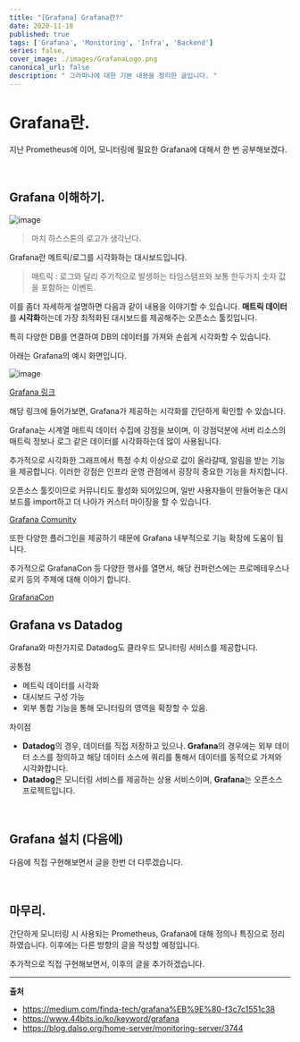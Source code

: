 ```yaml
---
title: "[Grafana] Grafana란?"
date: 2020-11-18
published: true
tags: ['Grafana', 'Monitoring', 'Infra', 'Backend']
series: false,
cover_image: ./images/GrafanaLogo.png
canonical_url: false
description: " 그라파나에 대한 기본 내용을 정리한 글입니다. "
---
```


# Grafana란.

지난 Prometheus에 이어, 모니터링에 필요한 Grafana에 대해서 한 번 공부해보겠다.


<br/>

## Grafana 이해하기.

![image](https://user-images.githubusercontent.com/42582516/99534507-da827180-29ea-11eb-9c4b-8ebb2c3f440d.png)

> 마치 하스스톤의 로고가 생각난다.

Grafana란 메트릭/로그를 시각화하는 대시보드입니다.

> 매트릭 : 로그와 달리 주기적으로 발생하는 타임스탬프와 보통 한두가지 숫자 값을 포함하는 이벤트.

이를 좀더 자세하게 설명하면 다음과 같이 내용을 이야기할 수 있습니다. **매트릭 데이터**를 **시각화**하는데 가장 최적화된 대시보드를 제공해주는 오픈소스 툴킷입니다.

특히 다양한 DB를 연결하여 DB의 데이터를 가져와 손쉽게 시각화할 수 있습니다.

아래는 Grafana의 예시 화면입니다.

![image](https://user-images.githubusercontent.com/42582516/99536438-b4aa9c00-29ed-11eb-84cc-68b2380c5c9c.png)


[Grafana 링크](https://play.grafana.org/d/000000012/grafana-play-home?orgId=1)


해당 링크에 들어가보면, Grafana가 제공하는 시각화를 간단하게 확인할 수 있습니다.

Grafana는 시계열 매트릭 데이터 수집에 강점을 보이며, 이 강점덕분에 서버 리소스의 매트릭 정보나 로그 같은 데이터를 시각화하는데 많이 사용됩니다.

추가적으로 시각화한 그래프에서 특정 수치 이상으로 값이 올라갈때, 알림을 받는 기능을 제공합니다. 이러한 강점은 인프라 운영 관점에서 굉장히 중요한 기능을 차지합니다.

오픈소스 툴킷이므로 커뮤니티도 활성화 되어있으며, 일반 사용자들이 만들어놓은 대시보드를 import하고 더 나아가 커스터 마이징을 할 수 있습니다.

[Grafana Comunity](https://community.grafana.com/)

또한 다양한 플러그인을 제공하기 때문에 Grafana 내부적으로 기능 확장에 도움이 됩니다.

추가적으로 GrafanaCon 등 다양한 행사를 열면서, 해당 컨퍼런스에는 프로메테우스나 로키 등의 주제에 대해 이야기 합니다.

[GrafanaCon](https://grafana.com/about/events/grafanacon/2020/)


## Grafana vs Datadog

Grafana와 마찬가지로 Datadog도 클라우드 모니터링 서비스를 제공합니다. 

공통점
- 메트릭 데이터를 시각화
- 대시보드 구성 가능
- 외부 통합 기능을 통해 모니터링의 영역을 확장할 수 있음.

차이점
- **Datadog**의 경우, 데이터를 직접 저장하고 있으나. **Grafana**의 경우에는 외부 데이터 소스를 정의하고 해당 데이터 소스에 쿼리를 통해서 데이터를 동적으로 가져와 시각화합니다.
- **Datadog**은 모니터링 서비스를 제공하는 상용 서비스이며, **Grafana**는 오픈소스 프로젝트입니다.


<br/>

## Grafana 설치 (다음에)

다음에 직접 구현해보면서 글을 한번 더 다루겠습니다.

<br/>

## 마무리.

간단하게 모니터링 시 사용되는 Prometheus, Grafana에 대해 정의나 특징으로 정리하였습니다. 이후에는 다른 방향의 글을 작성할 예정입니다.

추가적으로 직접 구현해보면서, 이후의 글을 추가하겠습니다.


---
**출처**
- https://medium.com/finda-tech/grafana%EB%9E%80-f3c7c1551c38
- https://www.44bits.io/ko/keyword/grafana
- https://blog.dalso.org/home-server/monitoring-server/3744
